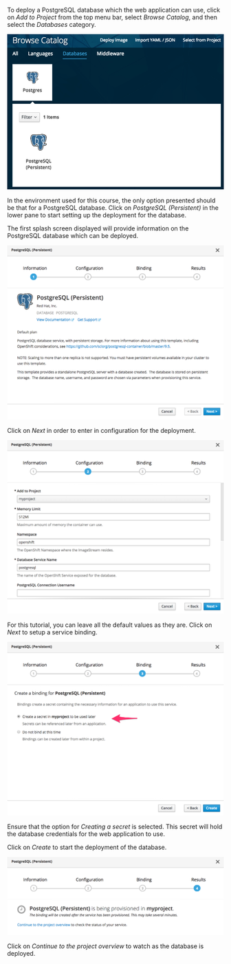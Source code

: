 To deploy a PostgreSQL database which the web application can use, click on _Add to Project_ from the top menu bar, select _Browse Catalog_, and then select the _Databases_ category.

![Databases Category](../../assets/introduction/service-binding/04-databases-category.png)

In the environment used for this course, the only option presented should be that for a PostgreSQL database. Click on _PostgreSQL (Persistent)_ in the lower pane to start setting up the deployment for the database.

The first splash screen displayed will provide information on the PostgreSQL database which can be deployed.

![PostgreSQL Information](../../assets/introduction/service-binding/04-postgresql-information.png)

Click on _Next_ in order to enter in configuration for the deployment.

![PostgreSQL Configuration](../../assets/introduction/service-binding/04-postgresql-configuration.png)

For this tutorial, you can leave all the default values as they are. Click on _Next_ to setup a service binding.

![PostgreSQL Binding](../../assets/introduction/service-binding/04-postgresql-binding.png)

Ensure that the option for _Creating a secret_ is selected. This secret will hold the database credentials for the web application to use.

Click on _Create_ to start the deployment of the database.

![PostgreSQL Results](../../assets/introduction/service-binding/04-postgresql-results.png)

Click on _Continue to the project overview_ to watch as the database is deployed.
